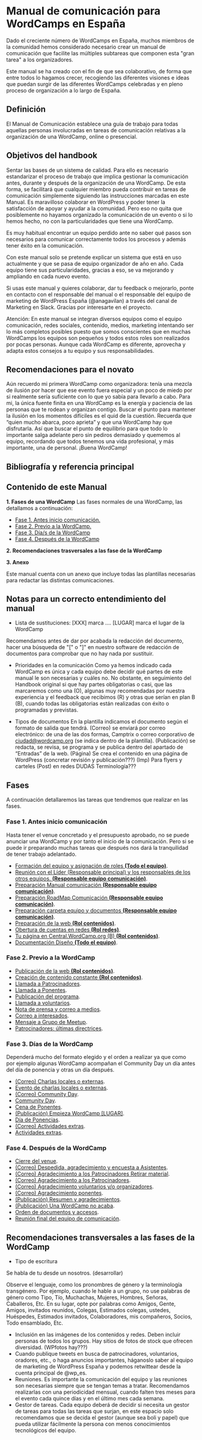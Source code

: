 # Manual de comunicación para WordCamps en España

Dado el creciente número de WordCamps en España, muchos miembros de la comunidad hemos considerado necesario crear un manual de comunicación que facilite las múltiples subtareas que componen esta "gran tarea" a los organizadores.

Este manual se ha creado con el fin de que sea colaborativo, de forma que entre todos lo hagamos crecer, recogiendo las diferentes visiones e ideas que puedan surgir de las diferentes WordCamps celebradas y en pleno proceso de organización a lo largo de España.

## Definición 

El Manual de Comunicación establece una guía de trabajo para todas aquellas personas involucradas en tareas de comunicación relativas a la organización de una WordCamp, online o presencial.

## Objetivos del handbook

Sentar las bases de un sistema de calidad.
Para ello es necesario estandarizar el proceso de trabajo que implica gestionar la comunicación antes, durante y después de la organización de una WordCamp.
De esta forma, se facilitará que cualquier miembro pueda contribuir en tareas de comunicación simplemente siguiendo las instrucciones marcadas en este Manual.
Es maravilloso colaborar en WordPress y poder tener la satisfacción de apoyar y ayudar a la comunidad. Pero eso no quita que posiblemente no hayamos organizado la comunicación de un evento o si lo hemos hecho, no con la particularidades que tiene una WordCamp.

Es muy habitual encontrar un equipo perdido ante no saber qué pasos son necesarios para comunicar correctamente todos los procesos y además tener éxito en la comunicación.

Con este manual solo se pretende explicar un sistema que está en uso actualmente y que se pasa de equipo organizador de año en año. Cada equipo tiene sus particularidades, gracias a eso, se va mejorando y ampliando en cada nuevo evento.

Si usas este manual y quieres colaborar, dar tu feedback o mejorarlo, ponte en contacto con el responsable del manual o el responsable del equipo de marketing de WordPress España (@anagavilan) a través del canal de Marketing en Slack. Gracias por interesarte en el proyecto.

Atención: En este manual se integran diversos equipos como el equipo comunicación, redes sociales, contenido, medios, marketing intentando ser lo más completos posibles puesto que somos conscientes que en muchas WordCamps los equipos son pequeños y todos estos roles son realizados por pocas personas. Aunque cada WordCamp es diferente, aprovecha y adapta estos consejos a tu equipo y sus responsabilidades.

## Recomendaciones para el novato
Aún recuerdo mi primera WordCamp como organizadora: tenía una mezcla de ilusión por hacer que ese evento fuera especial y un poco de miedo por si realmente sería suficiente con lo que yo sabía para llevarlo a cabo. 
Para mi, la única fuente finita en una WordCamp es la energía y paciencia de las personas que te rodean y organizan contigo. Buscar el punto para mantener la ilusión en los momentos difíciles es el quid de la cuestión.
Recuerda que “quien mucho abarca, poco aprieta” y que una WordCamp hay que disfrutarla. Así que buscar el punto de equilibrio para que todo lo importante salga adelante pero sin pediros demasiado y quememos al equipo, recordando que todos tenemos una vida profesional, y más importante, una de personal.
¡Buena WordCamp!

## Bibliografía y referencia principal



## Contenido de este Manual

**1. Fases de una WordCamp**
Las fases normales de una WordCamp, las detallamos a continuación:
- [Fase 1. Antes inicio comunicación.](#fase-1) 
- [Fase 2. Previo a la WordCamp.](#fase-2) 
- [Fase 3. Día/s de la WordCamp](#fase-3) 
- [Fase 4. Después de la WordCamp](#fase-4) 

**2. Recomendaciones trasversales a las fase de la WordCamp**

**3. Anexo**

Este manual cuenta con un anexo que incluye todas las plantillas necesarias para redactar las distintas comunicaciones.


## Notas para un correcto entendimiento del manual

- Lista de sustituciones:
[XXX] marca ….
[LUGAR] marca el lugar de la WordCamp

Recomendamos antes de dar por acabada la redacción del documento, hacer una búsqueda de "[" o "]" en nuestro software de redacción de documentos para comprobar que no hay nada por sustituir.

- Prioridades en la comunicación
Como ya hemos indicado cada WordCamp es única y cada equipo debe decidir qué partes de este manual le son necesarias y cuáles no. No obstante, en seguimiento del Handbook original si que hay partes obligatorias o casi, que las marcaremos como una (O), algunas muy recomendadas por nuestra experiencia y el feedback que recibimos (R) y otras que serían en plan B (B), cuando todas las obligatorias están realizadas con éxito o programadas y previstas. 

- Tipos de documentos
En la plantilla indicamos el documento según el formato de salida que tendrá.
(Correo) se enviará por correo electrónico: de una de las dos formas, Camptrix o correo corporativo de ciudad@wordcamp.org (se indica dentro de la plantilla).
(Publicación) se redacta, se revisa, se programa y se publica dentro del apartado de “Entradas” de la web.
(Página) Se crea el contenido en una página de WordPress (concretar revisión y publicación???)
(Imp) Para flyers y carteles
(Post) en redes DUDAS Terminología???

## Fases

A continuación detallaremos las tareas que tendremos que realizar en las fases.

### <a name="fase-1">Fase 1. Antes inicio comunicación</a>
Hasta tener el venue concretado y el presupuesto aprobado, no se puede anunciar una WordCamp y por tanto el inicio de la comunicación. Pero si se puede ir preparando muchas tareas que después nos dará la tranquilidad de tener trabajo adelantado.

- [Formación del equipo y asignación de roles **(Todo el equipo)**](fase-3-llamada-patrocinadores/correo-presentacion-llamada.md).
- [Reunión con el Líder (Responsable principal) y los responsables de los otros equipos. **(Responsable equipo comunicación)**](fase-3-llamada-patrocinadores/correo-presentacion-llamada.md).
- [Preparación Manual comunicación **(Responsable equipo comunicación)**](fase-3-llamada-patrocinadores/correo-presentacion-llamada.md).
- [Preparación RoadMap Comunicación **(Responsable equipo comunicación)**](fase-3-llamada-patrocinadores/correo-presentacion-llamada.md).
- [Preparación carpeta equipo y documentos **(Responsable equipo comunicación)**](fase-3-llamada-patrocinadores/correo-presentacion-llamada.md).
- [Preparación de la web **(Rol contenidos)**](fase-3-llamada-patrocinadores/correo-presentacion-llamada.md).
- [Obertura de cuentas en redes **(Rol redes)**](fase-3-llamada-patrocinadores/correo-presentacion-llamada.md).
- [Tu página en Central.WordCamp.org (B) **(Rol contenidos)**](fase-3-llamada-patrocinadores/correo-presentacion-llamada.md).
- [Documentación Diseño **(Todo el equipo)**](fase-3-llamada-patrocinadores/correo-presentacion-llamada.md).

### <a name="fase-2">Fase 2. Previo a la WordCamp</a>

- [Publicación de la web **(Rol contenidos)**](fase-3-llamada-patrocinadores/correo-presentacion-llamada.md).
- [Creación de contenido constante **(Rol contenidos)**](fase-3-llamada-patrocinadores/correo-presentacion-llamada.md).
- [Llamada a Patrocinadores](fase-3-llamada-patrocinadores/correo-presentacion-llamada.md).
- [Llamada a Ponentes](fase-3-llamada-patrocinadores/correo-presentacion-llamada.md).
- [Publicación del programa](fase-3-llamada-patrocinadores/correo-presentacion-llamada.md).
- [Llamada a voluntarios](fase-3-llamada-patrocinadores/correo-presentacion-llamada.md).
- [Nota de prensa y correo a medios](fase-3-llamada-patrocinadores/correo-presentacion-llamada.md).
- [Correo a interesados](fase-3-llamada-patrocinadores/correo-presentacion-llamada.md).
- [Mensaje a Grupo de Meetup](fase-3-llamada-patrocinadores/correo-presentacion-llamada.md).
- [Patrocinadores: últimas directrices](fase-3-llamada-patrocinadores/correo-presentacion-llamada.md).

### <a name="fase-3">Fase 3. Días de la WordCamp</a>
Dependerá mucho del formato elegido y el orden a realizar ya que como por ejemplo algunas WordCamp acompañan el Community Day un día antes del día de ponencia y otras un día después.

- [(Correo) Charlas locales o externas](fase-3-llamada-patrocinadores/correo-presentacion-llamada.md).
- [Evento de charlas locales o externas](fase-3-llamada-patrocinadores/correo-presentacion-llamada.md).
- [(Correo) Community Day](fase-3-llamada-patrocinadores/correo-presentacion-llamada.md).
- [Community Day](fase-3-llamada-patrocinadores/correo-presentacion-llamada.md).
- [Cena de Ponentes](fase-3-llamada-patrocinadores/correo-presentacion-llamada.md).
- [(Publicación) Empieza WordCamp [LUGAR]](fase-3-llamada-patrocinadores/correo-presentacion-llamada.md).
- [Día de Ponencias](fase-3-llamada-patrocinadores/correo-presentacion-llamada.md).
- [(Correo) Actividades extras](fase-3-llamada-patrocinadores/correo-presentacion-llamada.md).
- [Actividades extras](fase-3-llamada-patrocinadores/correo-presentacion-llamada.md).

### <a name="fase-4">Fase 4. Después de la WordCamp</a>
- [Cierre del venue](fase-3-llamada-patrocinadores/correo-presentacion-llamada.md).
- [(Correo) Despedida, agradecimiento y encuesta a Asistentes](fase-3-llamada-patrocinadores/correo-presentacion-llamada.md).
- [(Correo) Agradecimiento a los Patrocinadores Retirar material](fase-3-llamada-patrocinadores/correo-presentacion-llamada.md).
- [(Correo) Agradecimiento a los Patrocinadores](fase-3-llamada-patrocinadores/correo-presentacion-llamada.md).
- [(Correo) Agradecimiento voluntarios y/o organizadores](fase-3-llamada-patrocinadores/correo-presentacion-llamada.md).
- [(Correo) Agradecimiento ponentes](fase-3-llamada-patrocinadores/correo-presentacion-llamada.md).
- [(Publicación) Resumen y agradecimientos](fase-3-llamada-patrocinadores/correo-presentacion-llamada.md).
- [(Publicación) Una WordCamp no acaba](fase-3-llamada-patrocinadores/correo-presentacion-llamada.md).
- [Orden de documentos y accesos](fase-3-llamada-patrocinadores/correo-presentacion-llamada.md).
- [Reunión final del equipo de comunicación](fase-3-llamada-patrocinadores/correo-presentacion-llamada.md).

## Recomendaciones transversales a las fases de la WordCamp

- Tipo de escritura 

Se habla de tu desde un nosotros. (desarrollar)

Observe el lenguaje, como los pronombres de género y la terminología transgénero.
Por ejemplo, cuando le hable a un grupo, no use palabras de género como Tipo, Tío, Muchachas, Mujeres, Hombres, Señoras, Caballeros, Etc.
En su lugar, opte por palabras como Amigos, Gente, Amigos, invitados reunidos, Colegas, Estimados colegas, ustedes, Huéspedes, Estimados invitados, Colaboradores, mis compañeros, Socios, Todo ensamblado, Etc.
 
 
 
- Inclusión en las imágenes de los contenidos y redes. Deben incluir personas de todos los grupos. Hay sitios de fotos de stock que ofrecen diversidad. (WPfotos hay???)
- Cuando publique tweets en busca de patrocinadores, voluntarios, oradores, etc., o haga anuncios importantes, háganoslo saber al equipo de marketing de WordPress España y podemos retwittear desde la cuenta principal de @wp_es.
- Reuniones. Es importante la comunicación del equipo y las reuniones son necesarias siempre que se tengan temas a tratar. Recomendamos realizarlas con una periodicidad mensual, cuando falten tres meses para el evento cada quince días y en el último mes cada semana.
- Gestor de tareas. Cada equipo deberá de decidir si necesita un gestor de tareas para todas las tareas que surjan, en este espacio solo recomendamos que se decida el gestor (aunque sea boli y papel) que pueda utilizar fácilmente la persona con menos conocimientos tecnológicos del equipo.


